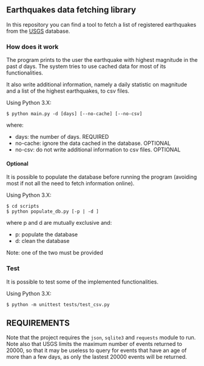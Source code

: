 ## Earthquakes data fetching library

In this repository you can find a tool to fetch a list of registered earthquakes from the 
[USGS](https://earthquake.usgs.gov/fdsnws/event/1/) database.

### How does it work

The program prints to the user the earthquake with highest magnitude in the past *d* days. The system tries to use 
cached data for most of its functionalities.

It also write additional information, namely a daily statistic on magnitude and a list of the highest earthquakes,
to csv files.

Using Python 3.X:
```
$ python main.py -d [days] [--no-cache] [--no-csv]
```
where:
- days: the number of days. REQUIRED
- no-cache: ignore the data cached in the database. OPTIONAL
- no-csv: do not write additional information to csv files. OPTIONAL  


#### Optional

It is possible to populate the database before running the program (avoiding most if not all the need to fetch 
information online).

Using Python 3.X:
```
$ cd scripts
$ python populate_db.py [-p | -d ]
```
where p and d are mutually exclusive and:
- p: populate the database
- d: clean the database

Note: one of the two must be provided

### Test
It is possible to test some of the implemented functionalities.

Using Python 3.X:
```
$ python -m unittest tests/test_csv.py
```
## REQUIREMENTS
Note that the project requires the ```json```, ```sqlite3``` and ```requests``` module to run. Note also that USGS limits the maximum 
number of events returned to 20000, so that it may be useless to query  for events that have an age of more than a few 
days, as only the lastest 20000 events will be returned.

